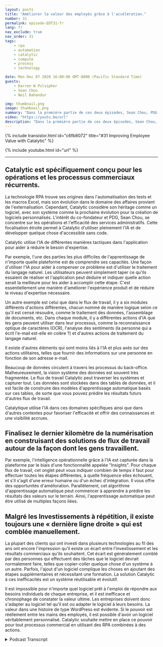 ```yaml
---
layout: posts
title: "Améliorer la valeur des employés grâce à l'accélération."
number: 31
permalink: episode-EDT31-fr
lang: fr
nav_exclude: true
nav_order: 31
tags:
    - rpa
    - automation
    - catalytic
    - compute
    - process
    - technology

date: Mon Dec 07 2020 16:00:00 GMT-0800 (Pacific Standard Time)
guests:
    - Darren W Pulsipher
    - Sean Chou
    - Neil Bahandur

img: thumbnail.png
image: thumbnail.png
summary: "Dans la première partie de ces deux épisodes, Sean Chou, PDG de Catalytic, et Neil Bahandur, responsable des partenariats chez Catalytic, se joignent à Darren pour discuter de la technologie de Catalytic et de la manière dont les RPAs peuvent aider les employés à devenir plus précieux grâce à l'automatisation des processus répétables du back-office."
video: "https://youtu.be/url"
description: "Dans la première partie de ces deux épisodes, Sean Chou, PDG de Catalytic, et Neil Bahandur, responsable des partenariats chez Catalytic, se joignent à Darren pour discuter de la technologie de Catalytic et de la manière dont les RPAs peuvent aider les employés à devenir plus précieux grâce à l'automatisation des processus répétables du back-office."
---
```


<div>
{% include transistor.html id="c6fb8072" title="#31 Improving Employee Value with Catalytic" %}

{% include youtube.html id="url" %}
</div>

---

## Catalytic est spécifiquement conçu pour les opérations et les processus commerciaux récurrents.

La technologie RPA trouve ses origines dans l'automatisation des tests et les macros Excel, mais son évolution dans le domaine des affaires provient de l'externalisation. Cependant, Catalytic considère son héritage comme un logiciel, avec son système comme la prochaine évolution pour la création de logiciels personnalisés. L'intérêt du co-fondateur et PDG, Sean Chou, se concentre sur les opérations et l'efficacité des services administratifs. Cette focalisation étroite permet à Catalytic d'utiliser pleinement l'IA et de développer quelque chose d'accessible sans code.

Catalytic utilise l'IA de différentes manières tactiques dans l'application pour aider à réduire le besoin d'expertise.

Par exemple, l'une des parties les plus difficiles de l'apprentissage de n'importe quelle plateforme est de comprendre ses capacités. Une façon d'utiliser l'IA pour aider à compenser ce problème est d'utiliser le traitement du langage naturel. Les utilisateurs peuvent simplement taper ce qu'ils essaient de réaliser et l'application peut déduire et indiquer quelle action serait la meilleure pour les aider à accomplir cette étape. C'est essentiellement une manière d'améliorer l'expérience produit et de réduire le niveau d'expertise nécessaire.

Un autre exemple est celui que dans le flux de travail, il y a six modules différents d'actions différentes, chacun nommé de manière logique selon ce qu'il est censé résoudre, comme le traitement des données, l'assemblage de documents, etc. Dans chaque module, il y a différentes actions d'IA que les gens peuvent utiliser dans leur processus, comme la reconnaissance optique de caractères (OCR), l'analyse des sentiments (la personne qui a écrit l'e-mail est-elle en colère ?) et d'autres actions de traitement du langage naturel.

Il existe d'autres éléments qui sont moins liés à l'IA et plus axés sur des actions utilitaires, telles que fournir des informations sur une personne en fonction de son adresse e-mail.

Beaucoup de données circulent à travers les processus du back-office. Malheureusement, la vision système des données est souvent très fragmentée. Le flux de travail Catalytic peut traverser les systèmes et capturer tout. Les données sont stockées dans des tables de données, et il est facile de construire des modèles d'apprentissage automatique basés sur ces tables, de sorte que vous pouvez prédire les résultats futurs d'autres flux de travail.

Catalytique utilise l'IA dans ces domaines spécifiques ainsi que dans d'autres contextes pour favoriser l'efficacité et offrir des connaissances et une visibilité accrues.

## Finalisez le dernier kilomètre de la numérisation en construisant des solutions de flux de travail autour de la façon dont les gens travaillent.

Par exemple, l'intelligence opérationnelle grâce à l'IA est capturée dans la plateforme par le biais d'une fonctionnalité appelée "Insights". Pour chaque flux de travail, cet onglet peut vous indiquer combien de temps il faut pour effectuer toutes les étapes différentes, à quelle fréquence elles échouent, et s'il s'agit d'une erreur humaine ou d'un échec d'intégration. Il vous offre des opportunités d'amélioration. Parallèlement, cet algorithme d'apprentissage automatique peut commencer à apprendre à prédire les résultats des valeurs sur le terrain. Ainsi, l'apprentissage automatique peut être utilisé de multiples façons liées.

## Malgré les Investissements à répétition, il existe toujours une « dernière ligne droite » qui est comblée manuellement.

La plupart des clients qui ont investi dans plusieurs technologies au fil des ans ont encore l'impression qu'il existe un écart entre l'investissement et les résultats commerciaux qu'ils souhaitent. Cet écart est généralement comblé par des personnes qui effectuent des tâches que le logiciel devrait normalement faire, telles que copier-coller quelque chose d'un système à un autre. Parfois, l'ajout d'un logiciel complique les choses en ajoutant des étapes supplémentaires et nécessitant une formation. La solution Catalytic à ces inefficacités est un système réutilisable et évolutif.

Il est impossible pour n'importe quel logiciel prêt à l'emploi de répondre aux besoins individuels de chaque entreprise, et il est inefficace et chronophage de constater la valeur ultime. Les entreprises doivent donc s'adapter au logiciel tel qu'il est ou adapter le logiciel à leurs besoins. La valeur dans une histoire de type WordPress est évidente. Si le pouvoir est réellement entre les mains des employés, il est possible d'avoir un logiciel véritablement personnalisé. Catalytic souhaite mettre en place ce pouvoir pour tout processus commercial en utilisant des RPA combinées à des actions.



<details>
<summary> Podcast Transcript </summary>

<p></p>

</details>
